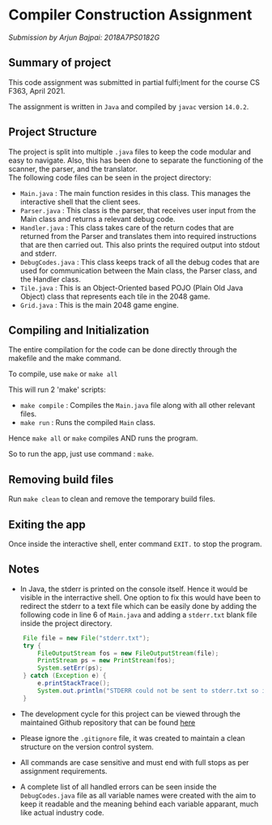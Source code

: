 # Compiler Construction Assignment
<i>Submission by Arjun Bajpai: 2018A7PS0182G</i>

## Summary of project

This code assignment was submitted in partial fulfi;lment for the course CS F363, April 2021.</br>

The assignment is written in ```Java``` and compiled by ```javac``` version ```14.0.2```. 

## Project Structure

The project is split into multiple ```.java``` files to keep the code modular and easy to navigate. Also, this has been done to separate the functioning of the scanner, the parser, and the translator. </br>
The following code files can be seen in the project directory:

- <code>Main.java</code> : The main function resides in this class. This manages the interactive shell that the client sees.
- <code>Parser.java</code> : This class is the parser, that receives user input from the Main class and returns a relevant debug code.
- <code>Handler.java</code> : This class takes care of the return codes that are returned from the Parser and translates them into required instructions that are then carried out. This also prints the required output into stdout and stderr.
- <code>DebugCodes.java</code> : This class keeps track of all the debug codes that are used for communication between the Main class, the Parser class, and the Handler class. 
- <code>Tile.java</code> : This is an Object-Oriented based POJO (Plain Old Java Object) class that represents each tile in the 2048 game.
- <code>Grid.java</code> : This is the main 2048 game engine.

## Compiling and Initialization

The entire compilation for the code can be done directly through the makefile and the make command.

To compile, use <code>make</code> or <code>make all</code>

This will run 2 'make' scripts: 
- <code>make compile</code> : Compiles the <code>Main.java</code> file along with all other relevant files.
- <code>make run</code> : Runs the compiled <code>Main</code> class.

Hence ```make all``` or ```make``` compiles AND runs the program. </br>

So to run the app, just use command : ```make```.

## Removing build files

Run <code>make clean</code> to clean and remove the temporary build files.

## Exiting the app

Once inside the interactive shell, enter command ```EXIT.``` to stop the program.

## Notes

- In Java, the stderr is printed on the console itself. Hence it would be visible in the interractive shell. One option to fix this would have been to redirect the stderr to a text file which can be easily done by adding the following code in line 6 of ```Main.java``` and adding a ```stderr.txt``` blank file inside the project directory. 

```java
    File file = new File("stderr.txt");
    try {
        FileOutputStream fos = new FileOutputStream(file);
        PrintStream ps = new PrintStream(fos);
        System.setErr(ps);
    } catch (Exception e) {
        e.printStackTrace();
        System.out.println("STDERR could not be sent to stderr.txt so it will appear on console.");
    }
```

- The development cycle for this project can be viewed through the maintained Github repository that can be found [here](https://github.com/antailbaxt3r/2048-Parser-Translator-CC-Assignment-2021)

- Please ignore the ```.gitignore``` file, it was created to maintain a clean structure on the version control system.

- All commands are case sensitive and must end with full stops as per assignment requirements.

- A complete list of all handled errors can be seen inside the ```DebugCodes.java``` file as all variable names were created with the aim to keep it readable and the meaning behind each variable apparant, much like actual industry code.